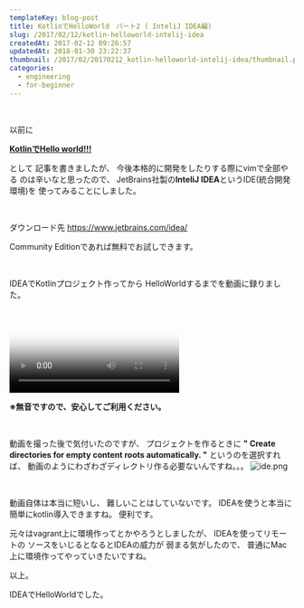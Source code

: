 ```yaml
---
templateKey: blog-post
title: KotlinでHelloWorld　パート2 ( InteliJ IDEA編)
slug: /2017/02/12/kotlin-helloworld-intelij-idea
createdAt: 2017-02-12 09:26:57
updatedAt: 2018-01-30 23:22:37
thumbnail: /2017/02/20170212_kotlin-helloworld-intelij-idea/thumbnail.png
categories:
  - engineering
  - for-beginner
---
```


&nbsp;

以前に

<strong><a href="/2017/01/02/kotlin-hello-world/">KotlinでHello world!!!</a></strong>

として
記事を書きましたが、
今後本格的に開発をしたりする際にvimで全部やる
のは辛いなと思ったので、
JetBrains社製の<strong>InteliJ IDEA</strong>というIDE(統合開発環境)を
使ってみることにしました。

&nbsp;

ダウンロード先
<a href="https://www.jetbrains.com/idea/">
https://www.jetbrains.com/idea/</a>

Community Editionであれば無料でお試しできます。

&nbsp;

IDEAでKotlinプロジェクト作ってから
HelloWorldするまでを動画に録りました。

<video poster="https://s3-ap-northeast-1.amazonaws.com/statics.ver-1-0.net/uploads/2017/02/20170212_kotlin-helloworld-intelij-idea/kotlin-ide-helloworld.png" src="https://s3-ap-northeast-1.amazonaws.com/statics.ver-1-0.net/uploads/2017/02/20170212_kotlin-helloworld-intelij-idea/kotlin-ide-helloworld.mp4" controls></video>

<strong>※無音ですので、安心してご利用ください。</strong>

&nbsp;

動画を撮った後で気付いたのですが、
プロジェクトを作るときに
<strong>" Create directories for empty content roots automatically. "</strong>
というのを選択すれば、
動画のようにわざわざディレクトリ作る必要ないんですね。。。
<img class="post-image" src="https://s3-ap-northeast-1.amazonaws.com/statics.ver-1-0.net/uploads/2017/02/20170212_kotlin-helloworld-intelij-idea/ide.png" alt="ide.png"/>

&nbsp;

動画自体は本当に短いし、
難しいことはしていないです。
IDEAを使うと本当に簡単にkotlin導入できますね。
便利です。

元々はvagrant上に環境作ってとかやろうとしましたが、
IDEAを使ってリモートの
ソースをいじるとなるとIDEAの威力が
弱まる気がしたので、
普通にMac上に環境作ってやっていきたいですね。

以上。

IDEAでHelloWorldでした。
